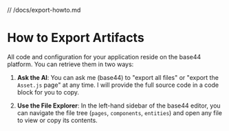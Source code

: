 // /docs/export-howto.md
# How to Export Artifacts

All code and configuration for your application reside on the base44 platform. You can retrieve them in two ways:

1.  **Ask the AI**: You can ask me (base44) to "export all files" or "export the `Asset.js` page" at any time. I will provide the full source code in a code block for you to copy.

2.  **Use the File Explorer**: In the left-hand sidebar of the base44 editor, you can navigate the file tree (`pages`, `components`, `entities`) and open any file to view or copy its contents.
